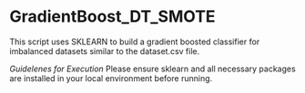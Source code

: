 # GradientBoost_DT_SMOTE

This script uses SKLEARN to build a gradient boosted classifier for imbalanced datasets similar to the dataset.csv file.


*Guidelenes for Execution*
Please ensure sklearn and all necessary packages are installed in your local environment before running.

